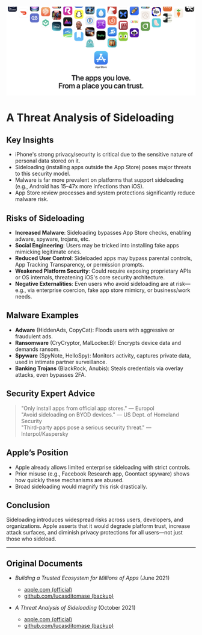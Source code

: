 ![Banner](../assets/banner.png)  

# A Threat Analysis of Sideloading  

## Key Insights  

- iPhone's strong privacy/security is critical due to the sensitive nature of personal data stored on it.  
- Sideloading (installing apps outside the App Store) poses major threats to this security model.  
- Malware is far more prevalent on platforms that support sideloading (e.g., Android has 15–47x more infections than iOS).  
- App Store review processes and system protections significantly reduce malware risk.  

## Risks of Sideloading  

- **Increased Malware**: Sideloading bypasses App Store checks, enabling adware, spyware, trojans, etc.  
- **Social Engineering**: Users may be tricked into installing fake apps mimicking legitimate ones.  
- **Reduced User Control**: Sideloaded apps may bypass parental controls, App Tracking Transparency, or permission prompts.  
- **Weakened Platform Security**: Could require exposing proprietary APIs or OS internals, threatening iOS's core security architecture.  
- **Negative Externalities**: Even users who avoid sideloading are at risk—e.g., via enterprise coercion, fake app store mimicry, or business/work needs.  

## Malware Examples  

- **Adware** (HiddenAds, CopyCat): Floods users with aggressive or fraudulent ads.  
- **Ransomware** (CryCryptor, MalLocker.B): Encrypts device data and demands ransom.  
- **Spyware** (SpyNote, HelloSpy): Monitors activity, captures private data, used in intimate partner surveillance.  
- **Banking Trojans** (BlackRock, Anubis): Steals credentials via overlay attacks, even bypasses 2FA.  

## Security Expert Advice  

> "Only install apps from official app stores." — Europol  
> "Avoid sideloading on BYOD devices." — US Dept. of Homeland Security  
> "Third-party apps pose a serious security threat." — Interpol/Kaspersky  

## Apple’s Position  

- Apple already allows limited enterprise sideloading with strict controls.  
- Prior misuse (e.g., Facebook Research app, Goontact spyware) shows how quickly these mechanisms are abused.  
- Broad sideloading would magnify this risk drastically.  

## Conclusion  

Sideloading introduces widespread risks across users, developers, and organizations. Apple asserts that it would degrade platform trust, increase attack surfaces, and diminish privacy protections for all users—not just those who sideload.  

---  

## Original Documents  

- *Building a Trusted Ecosystem for Millions of Apps* (June 2021)  
  -  [apple.com (official)](https://www.apple.com/privacy/docs/Building_a_Trusted_Ecosystem_for_Millions_of_Apps.pdf)  
  -  [github.com/lucasditomase (backup)](https://github.com/lucasditomase/app-restrictions/blob/main/summary.pdf)  

- *A Threat Analysis of Sideloading* (October 2021)  
  -  [apple.com (official)](https://www.apple.com/privacy/docs/Building_a_Trusted_Ecosystem_for_Millions_of_Apps_A_Threat_Analysis_of_Sideloading.pdf)  
  -  [github.com/lucasditomase (backup)](https://github.com/lucasditomase/app-restrictions/blob/main/threat-analysis.pdf)  
